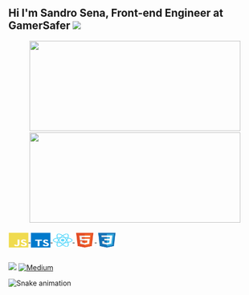 ## Hi I'm Sandro Sena, Front-end Engineer at GamerSafer <img src="https://raw.githubusercontent.com/kaueMarques/kaueMarques/master/hi.gif" width="30px">
<div align="center">
  <a href="https://github.com/sandrosena">
  <img height="180em" width="420em" src="https://github-readme-stats.vercel.app/api?username=sandrosena&count_private=true&include_all_commits=true&show_icons=true&theme=github_dark&hide_border=false&show_owner=true"/>
  <img height="180em" width="420em" src="https://github-readme-stats.vercel.app/api/top-langs/?username=sandrosena&theme=github_dark&hide_border=false&&layout=compact"/>
</div>

<div style="display: inline_block"><br>
  <img align="center" alt="Sandro-Js" height="30" width="40" src="https://raw.githubusercontent.com/devicons/devicon/master/icons/javascript/javascript-plain.svg">
  <img align="center" alt="Sandro-Ts" height="30" width="40" src="https://raw.githubusercontent.com/devicons/devicon/master/icons/typescript/typescript-plain.svg">
  <img align="center" alt="Sandro-React" height="30" width="40" src="https://raw.githubusercontent.com/devicons/devicon/master/icons/react/react-original.svg">
  <img align="center" alt="Sandro-HTML" height="30" width="40" src="https://raw.githubusercontent.com/devicons/devicon/master/icons/html5/html5-original.svg">
  <img align="center" alt="Sandro-CSS" height="30" width="40" src="https://raw.githubusercontent.com/devicons/devicon/master/icons/css3/css3-original.svg">
</div>
  
 ##
 
<div style="display: inline_block"> 
  <a href="https://www.linkedin.com/in/sandrosena/" target="_blank"><img src="https://img.shields.io/badge/-LinkedIn-%230077B5?style=for-the-badge&logo=linkedin&logoColor=white" target="_blank"></a> 
  <a href="https://medium.com/@sandro-sena" target="_blank"><img alt="Medium" src="https://img.shields.io/badge/medium-%2312100E.svg?&style=for-the-badge&logo=medium&logoColor=white" /></a>
 
  ![Snake animation](https://github.com/sandrosena/sandrosena/blob/output/github-contribution-grid-snake.svg)
 
</div>
